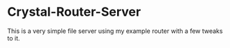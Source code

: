 # Crystal-Router-Server
This is a very simple file server using my example router with a few tweaks to it. 
